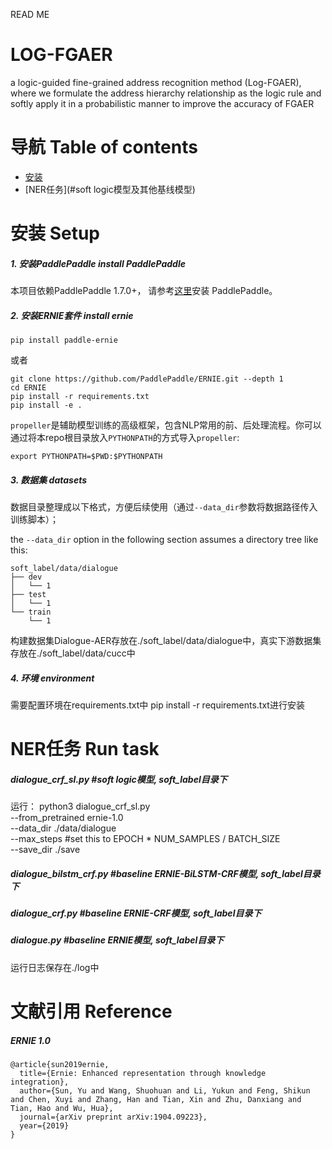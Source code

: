READ ME

# LOG-FGAER
a logic-guided fine-grained address recognition method (Log-FGAER), where we formulate the address hierarchy relationship as the logic rule and softly apply it in a probabilistic manner to improve the accuracy of FGAER


# 导航 Table of contents

* [安装](#安装)
* [NER任务](#soft logic模型及其他基线模型)



# 安装 Setup

##### 1. 安装PaddlePaddle install PaddlePaddle 

本项目依赖PaddlePaddle 1.7.0+， 请参考[这里](https://www.paddlepaddle.org.cn/install/quick)安装 PaddlePaddle。

##### 2. 安装ERNIE套件 install ernie


```script
pip install paddle-ernie
```

或者

```shell
git clone https://github.com/PaddlePaddle/ERNIE.git --depth 1
cd ERNIE
pip install -r requirements.txt
pip install -e .
```
`propeller`是辅助模型训练的高级框架，包含NLP常用的前、后处理流程。你可以通过将本repo根目录放入`PYTHONPATH`的方式导入`propeller`:
```shell
export PYTHONPATH=$PWD:$PYTHONPATH
```

##### 3. 数据集 datasets
数据目录整理成以下格式，方便后续使用（通过`--data_dir`参数将数据路径传入训练脚本）；

the `--data_dir` option in the following section assumes a directory tree like this:

```shell
soft_label/data/dialogue
├── dev
│   └── 1
├── test
│   └── 1
└── train
    └── 1
```
	
构建数据集Dialogue-AER存放在./soft_label/data/dialogue中，真实下游数据集存放在./soft_label/data/cucc中

#####  4. 环境 environment
需要配置环境在requirements.txt中 pip install -r requirements.txt进行安装

# NER任务 Run task

##### dialogue_crf_sl.py #soft logic模型, soft_label目录下 
运行： python3 dialogue_crf_sl.py \
              --from_pretrained ernie-1.0 \
              --data_dir ./data/dialogue \
              --max_steps #set this to EPOCH * NUM_SAMPLES / BATCH_SIZE \
              --save_dir ./save
	   
##### dialogue_bilstm_crf.py #baseline ERNIE-BiLSTM-CRF模型, soft_label目录下 
##### dialogue_crf.py #baseline ERNIE-CRF模型, soft_label目录下 
##### dialogue.py #baseline ERNIE模型, soft_label目录下

运行日志保存在./log中


# 文献引用 Reference

##### ERNIE 1.0
```
@article{sun2019ernie,
  title={Ernie: Enhanced representation through knowledge integration},
  author={Sun, Yu and Wang, Shuohuan and Li, Yukun and Feng, Shikun and Chen, Xuyi and Zhang, Han and Tian, Xin and Zhu, Danxiang and Tian, Hao and Wu, Hua},
  journal={arXiv preprint arXiv:1904.09223},
  year={2019}
}
```
